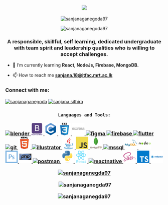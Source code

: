 

<!--
**SanjanaGanegda97/SanjanaGanegda97** is a ✨ _special_ ✨ repository because its `README.md` (this file) appears on your GitHub profile.

Here are some ideas to get you started:

- 🔭 I’m currently working on ...
- 🌱 I’m currently learning ...
- 👯 I’m looking to collaborate on ...
- 🤔 I’m looking for help with ...
- 💬 Ask me about ...
- 📫 How to reach me: ...
- 😄 Pronouns: ...
- ⚡ Fun fact: ...
-  <img src="https://64.media.tumblr.com/f0b90c3385b08226b3437f04ee32f3a6/tumblr_mrav1pLPx11r39x51o1_400.gif" width="100" alt="sanjanaganegoda97" />
-  <img src="https://data.whicdn.com/images/328098426/original.gif" width="100" alt="sanjanaganegoda97" />
-  <p align="center"><img align="center" src="https://i.pinimg.com/originals/8d/c4/68/8dc468e9a6bfee504dcce2af8ce6950c.gif" width="200" alt="sanjanaganegoda97" /></p>
-->


<p align="center"> 
<img src="https://capsule-render.vercel.app/api?type=soft&animation=fadeIn&color=auto&height=200&section=header&text=Hello%20there!&desc=I'm%20Sanjana%20Ganegoda.&fontSize=40&fontAlign=50&fontAlignY=50&descSize=25&descAlign=50&descAlignY=70" /></p>



<p align="center"><img align="center" src="https://i.pinimg.com/originals/53/95/6c/53956c0a61ed37b0d106908fc23c8071.gif" width="200" alt="sanjanaganegoda97" /></p>
<p align="center"> <img src="https://komarev.com/ghpvc/?username=sanjanaganegoda97&label=Profile%20views&color=0e75b6&style=flat" alt="sanjanaganegoda97" /> </p>


<h3 align="center">A responsible, skillful, self learning, dedicated undergraduate with team spirit and leadership qualities who is willing to accept challenges.</h3>



- 🌱 I’m currently learning **React, NodeJs, Firebase, MongoDB.**

- 📫 How to reach me **sanjana.18@itfac.mrt.ac.lk**

<h3 align="left">Connect with me:</h3>
<p align="left">
<a href="https://linkedin.com/in/sanjanaganegoda" target="blank"><img align="center" src="https://www.freeiconspng.com/thumbs/linkedin-logo-png/linkedin-logo-3.png" alt="sanjanaganegoda" height="30" width="40" /></a>
<a href="https://fb.com/sanjana sithira" target="blank"><img align="center" src="https://www.freeiconspng.com/thumbs/facebook-logo-png/photos-facebook-logo-png-transparent-background-13.png" alt="sanjana sithira" height="30" width="60" /></a>
</p>

<h3 align="center"><code>Languages and Tools:</code></</h3>
<p align="left"> <a href="https://www.blender.org/" target="_blank"> <img src="https://download.blender.org/branding/community/blender_community_badge_white.svg" alt="blender" width="40" height="40"/> </a> <a href="https://getbootstrap.com" target="_blank"> <img src="https://raw.githubusercontent.com/devicons/devicon/master/icons/bootstrap/bootstrap-plain-wordmark.svg" alt="bootstrap" width="40" height="40"/> </a> <a href="https://www.cprogramming.com/" target="_blank"> <img src="https://raw.githubusercontent.com/devicons/devicon/master/icons/c/c-original.svg" alt="c" width="40" height="40"/> </a> <a href="https://www.w3schools.com/css/" target="_blank"> <img src="https://raw.githubusercontent.com/devicons/devicon/master/icons/css3/css3-original-wordmark.svg" alt="css3" width="40" height="40"/> </a> <a href="https://expressjs.com" target="_blank"> <img src="https://raw.githubusercontent.com/devicons/devicon/master/icons/express/express-original-wordmark.svg" alt="express" width="40" height="40"/> </a> <a href="https://www.figma.com/" target="_blank"> <img src="https://www.vectorlogo.zone/logos/figma/figma-icon.svg" alt="figma" width="40" height="40"/> </a> <a href="https://firebase.google.com/" target="_blank"> <img src="https://www.vectorlogo.zone/logos/firebase/firebase-icon.svg" alt="firebase" width="40" height="40"/> </a> <a href="https://flutter.dev" target="_blank"> <img src="https://www.vectorlogo.zone/logos/flutterio/flutterio-icon.svg" alt="flutter" width="40" height="40"/> </a> <a href="https://git-scm.com/" target="_blank"> <img src="https://www.vectorlogo.zone/logos/git-scm/git-scm-icon.svg" alt="git" width="40" height="40"/> </a> <a href="https://www.w3.org/html/" target="_blank"> <img src="https://raw.githubusercontent.com/devicons/devicon/master/icons/html5/html5-original-wordmark.svg" alt="html5" width="40" height="40"/> </a> <a href="https://www.adobe.com/in/products/illustrator.html" target="_blank"> <img src="https://www.vectorlogo.zone/logos/adobe_illustrator/adobe_illustrator-icon.svg" alt="illustrator" width="40" height="40"/> </a> <a href="https://www.java.com" target="_blank"> <img src="https://raw.githubusercontent.com/devicons/devicon/master/icons/java/java-original.svg" alt="java" width="40" height="40"/> </a> <a href="https://developer.mozilla.org/en-US/docs/Web/JavaScript" target="_blank"> <img src="https://raw.githubusercontent.com/devicons/devicon/master/icons/javascript/javascript-original.svg" alt="javascript" width="40" height="40"/> </a> <a href="https://www.mongodb.com/" target="_blank"> <img src="https://raw.githubusercontent.com/devicons/devicon/master/icons/mongodb/mongodb-original-wordmark.svg" alt="mongodb" width="40" height="40"/> </a> <a href="https://www.microsoft.com/en-us/sql-server" target="_blank"> <img src="https://cdn.worldvectorlogo.com/logos/microsoft-sql-server.svg" alt="mssql" width="40" height="40"/> </a> <a href="https://www.mysql.com/" target="_blank"> <img src="https://raw.githubusercontent.com/devicons/devicon/master/icons/mysql/mysql-original-wordmark.svg" alt="mysql" width="40" height="40"/> </a> <a href="https://nodejs.org" target="_blank"> <img src="https://raw.githubusercontent.com/devicons/devicon/master/icons/nodejs/nodejs-original-wordmark.svg" alt="nodejs" width="40" height="40"/> </a> <a href="https://www.photoshop.com/en" target="_blank"> <img src="https://raw.githubusercontent.com/devicons/devicon/master/icons/photoshop/photoshop-line.svg" alt="photoshop" width="40" height="40"/> </a> <a href="https://www.php.net" target="_blank"> <img src="https://raw.githubusercontent.com/devicons/devicon/master/icons/php/php-original.svg" alt="php" width="40" height="40"/> </a> <a href="https://postman.com" target="_blank"> <img src="https://www.vectorlogo.zone/logos/getpostman/getpostman-icon.svg" alt="postman" width="40" height="40"/> </a> <a href="https://www.python.org" target="_blank"> <img src="https://raw.githubusercontent.com/devicons/devicon/master/icons/python/python-original.svg" alt="python" width="40" height="40"/> </a> <a href="https://reactjs.org/" target="_blank"> <img src="https://raw.githubusercontent.com/devicons/devicon/master/icons/react/react-original-wordmark.svg" alt="react" width="40" height="40"/> </a> <a href="https://reactnative.dev/" target="_blank"> <img src="https://reactnative.dev/img/header_logo.svg" alt="reactnative" width="40" height="40"/> </a> <a href="https://sass-lang.com" target="_blank"> <img src="https://raw.githubusercontent.com/devicons/devicon/master/icons/sass/sass-original.svg" alt="sass" width="40" height="40"/> </a> <a href="https://www.typescriptlang.org/" target="_blank"> <img src="https://raw.githubusercontent.com/devicons/devicon/master/icons/typescript/typescript-original.svg" alt="typescript" width="40" height="40"/> </a> <a href="https://webpack.js.org" target="_blank"> <img src="https://raw.githubusercontent.com/devicons/devicon/d00d0969292a6569d45b06d3f350f463a0107b0d/icons/webpack/webpack-original-wordmark.svg" alt="webpack" width="40" height="40"/> </a> </p>


<p  align="center"> <a href="https://github.com/ryo-ma/github-profile-trophy"><img src="https://github-profile-trophy.vercel.app/?username=sanjanaganegda97&count_private=true&theme=darkhub" alt="sanjanaganegda97" /></a> </p>


<p  align="center">&nbsp;<img align="center" src="https://github-readme-stats.vercel.app/api?username=sanjanaganegda97&show_icons=true&locale=en&count_private=true&theme=chartreuse-dark" alt="sanjanaganegda97" /></p>

<p  align="center"><img align="center" src="https://github-readme-streak-stats.herokuapp.com/?user=sanjanaganegda97&count_private=true&theme=chartreuse-dark" alt="sanjanaganegda97" /></p>


